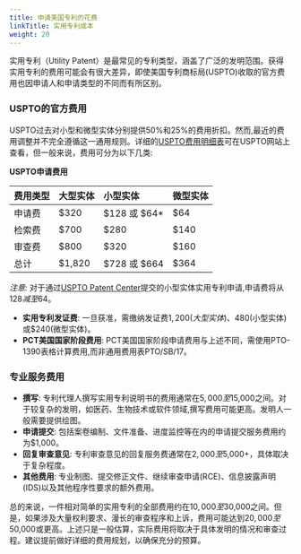 ```yaml
---
title: 申请美国专利的花费
linkTitle: 实用专利成本
weight: 20
---
```

实用专利（Utility Patent）是最常见的专利类型，涵盖了广泛的发明范围。获得实用专利的费用可能会有很大差异，即使美国专利商标局(USPTO)收取的官方费用也因申请人和申请类型的不同而有所区别。

### USPTO的官方费用

USPTO过去对小型和微型实体分别提供50%和25%的费用折扣。然而,最近的费用调整并不完全遵循这一通用规则。详细的[USPTO费用明细表](https://www.uspto.gov/learning-and-resources/fees-and-payment/uspto-fee-schedule)可在USPTO网站上查看，但一般来说，费用可分为以下几类:

**USPTO申请费用**

| 费用类型 | 大型实体 | 小型实体 | 微型实体 |
| :--- | :--- | :--- | :--- |
| 申请费 | $320 | $128 或 $64* | $64 |
| 检索费 | $700 | $280 | $140 |
| 审查费 | $800 | $320 | $160 |
| 总计 | $1,820 | $728 或 $664 | $364 |

*注意:* 对于通过[USPTO Patent Center](https://patentcenter.uspto.gov/)提交的小型实体实用专利申请,申请费将从$128减至$64。

- **实用专利发证费**: 一旦获准，需缴纳发证费$1,200(大型实体)、$480(小型实体)或$240(微型实体)。
- **PCT美国国家阶段费用**: PCT美国国家阶段申请费用与上述不同，需使用PTO-1390表格计算费用,而非通用费用表PTO/SB/17。

### 专业服务费用

- **撰写**: 专利代理人撰写实用专利说明书的费用通常在$5,000至$15,000之间。对于较复杂的发明，如医药、生物技术或软件领域,撰写费用可能更高。发明人一般需要提供绘图。
- **申请提交**: 包括案卷编制、文件准备、进度监控等在内的申请提交服务费用约为$1,000。
- **回复审查意见**: 专利审查意见的回复服务费通常在$2,000至$5,000+，具体取决于复杂程度。
- **其他费用**: 专业制图、提交修正文件、继续审查申请(RCE)、信息披露声明(IDS)以及其他程序性要求的额外费用。

总的来说，一件相对简单的实用专利的全部费用约在$10,000至$30,000之间。但是，如果涉及大量权利要求、漫长的审查程序和上诉，费用可能达到$20,000至$50,000或更高。上述只是一般估算，实际费用将取决于具体发明的情况和审查过程。建议提前做好详细的费用规划，以确保充分的预算。

